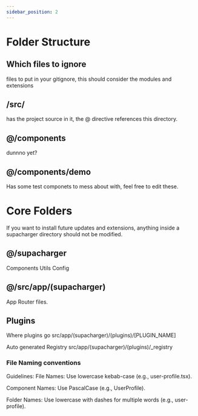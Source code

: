```yaml
---
sidebar_position: 2
---
```


# Folder Structure

## Which files to ignore 

files to put in your gitignore, this should consider the modules and extensions 

## /src/ 
has the project source in it, the @ directive references this directory.

## @/components 
dunnno yet?

## @/components/demo 
Has some test componets to mess about with, feel free to edit these.

# Core Folders
If you want to install future updates and extensions, anything inside a supacharger directory should not be modified.

## @/supacharger
Components 
Utils 
Config 

## @/src/app/(supacharger)
App Router files.

## Plugins

Where plugins go
src/app/(supacharger)/(plugins)/[PLUGIN_NAME]

Auto generated Registry
src/app/(supacharger)/(plugins)/_registry 


### File Naming conventions 

Guidelines:
File Names: Use lowercase kebab-case (e.g., user-profile.tsx).

Component Names: Use PascalCase (e.g., UserProfile).

Folder Names: Use lowercase with dashes for multiple words (e.g., user-profile).